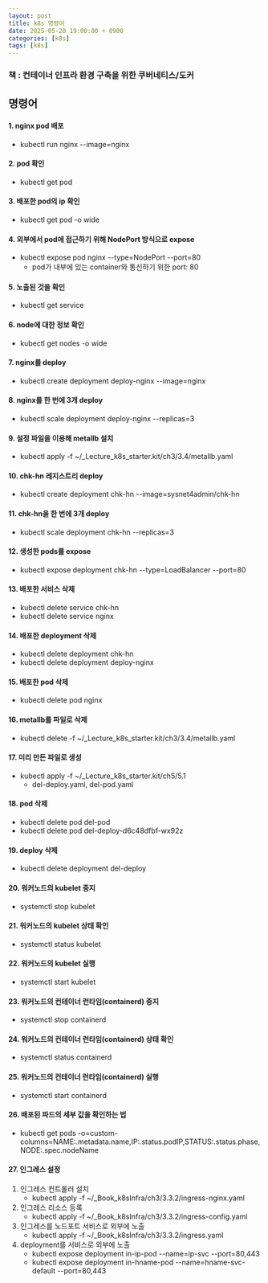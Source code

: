 ```yaml
---
layout: post
title: k8s 명령어
date: 2025-05-28 19:00:00 + 0900
categories: [k8s]
tags: [k8s]
---
```

### 책 : 컨테이너 인프라 환경 구축을 위한 쿠버네티스/도커

## 명령어

#### 1. nginx pod 배포
- kubectl run nginx --image=nginx
	
#### 2. pod 확인
- kubectl get pod
	
#### 3. 배포한 pod의 ip 확인
- kubectl get pod -o wide

#### 4. 외부에서 pod에 접근하기 위해 NodePort 방식으로 expose
- kubectl expose pod nginx --type=NodePort --port=80
	- pod가 내부에 있는 container와 통신하기 위한 port: 80
		
#### 5. 노출된 것을 확인
- kubectl get service

#### 6. node에 대한 정보 확인
- kubectl get nodes -o wide

#### 7. nginx를 deploy
- kubectl create deployment deploy-nginx --image=nginx
	
#### 8. nginx를 한 번에 3개 deploy 
- kubectl scale deployment deploy-nginx --replicas=3
	
#### 9. 설정 파일을 이용해 metallb 설치
- kubectl apply -f ~/_Lecture_k8s_starter.kit/ch3/3.4/metallb.yaml

#### 10. chk-hn 레지스트리 deploy	
- kubectl create deployment chk-hn --image=sysnet4admin/chk-hn

#### 11. chk-hn을 한 번에 3개 deploy	
- kubectl scale deployment chk-hn --replicas=3
	
#### 12. 생성한 pods를 expose
- kubectl expose deployment chk-hn --type=LoadBalancer --port=80

#### 13. 배포한 서비스 삭제	
- kubectl delete service chk-hn
- kubectl delete service nginx
	
#### 14. 배포한 deployment 삭제
- kubectl delete deployment chk-hn
- kubectl delete deployment deploy-nginx

#### 15. 배포한 pod 삭제
- kubectl delete pod nginx

#### 16. metallb를 파일로 삭제
- kubectl delete -f ~/_Lecture_k8s_starter.kit/ch3/3.4/metallb.yaml
	
#### 17. 미리 만든 파일로 생성
- kubectl apply -f ~/_Lecture_k8s_starter.kit/ch5/5.1
	- del-deploy.yaml, del-pod.yaml

#### 18. pod 삭제
- kubectl delete pod del-pod
- kubectl delete pod del-deploy-d6c48dfbf-wx92z

#### 19. deploy 삭제
- kubectl delete deployment del-deploy
	
#### 20. 워커노드의 kubelet 중지
- systemctl stop kubelet

#### 21. 워커노드의 kubelet 상태 확인
- systemctl status kubelet

#### 22. 워커노드의 kubelet 실행
- systemctl start kubelet

#### 23. 워커노드의 컨테이너 런타임(containerd) 중지
- systemctl stop containerd

#### 24. 워커노드의 컨테이너 런타임(containerd) 상태 확인
- systemctl status containerd
	
#### 25. 워커노드의 컨테이너 런타임(containerd) 실행
- systemctl start containerd
	
#### 26. 배포된 파드의 세부 값을 확인하는 법
- kubectl get pods -o=custom-columns=NAME:.metadata.name,IP:.status.podIP,STATUS:.status.phase,NODE:.spec.nodeName

#### 27. 인그레스 설정
1. 인그레스 컨트롤러 설치
	- kubectl apply -f ~/_Book_k8sInfra/ch3/3.3.2/ingress-nginx.yaml
2. 인그레스 리소스 등록
	- kubectl apply -f ~/_Book_k8sInfra/ch3/3.3.2/ingress-config.yaml
3. 인그레스를 노드포트 서비스로 외부에 노출
	- kubectl apply -f ~/_Book_k8sInfra/ch3/3.3.2/ingress.yaml
4. deployment를 서비스로 외부에 노출
	- kubectl expose deployment in-ip-pod --name=ip-svc --port=80,443
	- kubectl expose deployment in-hname-pod --name=hname-svc-default --port=80,443